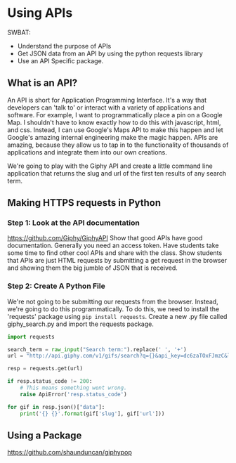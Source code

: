 # Using APIs

SWBAT:
+ Understand the purpose of APIs
+ Get JSON data from an API by using the python requests library
+ Use an API Specific package.


## What is an API?

An API is short for Application Programming Interface. It's a way that developers can 'talk to' or interact with a variety of applications and software. For example, I want to programmatically place a pin on a Google Map. I shouldn't have to know exactly how to do this with javascript, html, and css. Instead, I can use Google's Maps API to make this happen and let Google's amazing internal engineering make the magic happen. APIs are amazing, because they allow us to tap in to the functionality of thousands of applications and integrate them into our own creations.

We're going to play with the Giphy API and create a little command line application that returns the slug and url of the first ten results of any search term.

## Making HTTPS requests in Python

### Step 1: Look at the API documentation

https://github.com/Giphy/GiphyAPI
Show that good APIs have good documentation. Generally you need an access token.
Have students take some time to find other cool APIs and share with the class.
Show students that APIs are just HTML requests by submitting a get request in the browser and showing them the big jumble of JSON that is received.

### Step 2: Create A Python File 
We're not going to be submitting our requests from the browser. Instead, we're going to do this programmatically. To do this, we need to install the 'requests' package using `pip install requests`. 
Create a new .py file called giphy_search.py and import the requests package.

```python
import requests

search_term = raw_input("Search term:").replace(' ', '+')
url = "http://api.giphy.com/v1/gifs/search?q={}&api_key=dc6zaTOxFJmzC&limit=10".format(search_term)

resp = requests.get(url)

if resp.status_code != 200:
    # This means something went wrong.
    raise ApiError('resp.status_code')

for gif in resp.json()["data"]:
    print('{} {}'.format(gif['slug'], gif['url']))
```

## Using a Package

https://github.com/shaunduncan/giphypop